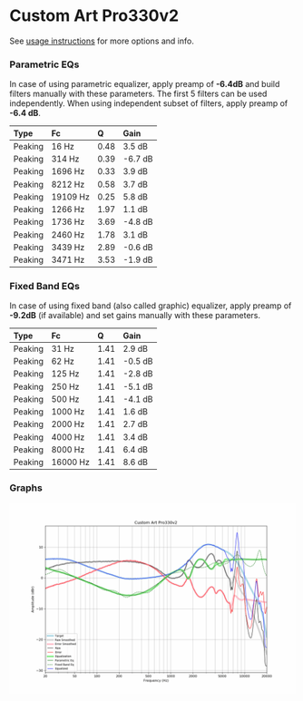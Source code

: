 # Custom Art Pro330v2
See [usage instructions](https://github.com/jaakkopasanen/AutoEq#usage) for more options and info.

### Parametric EQs
In case of using parametric equalizer, apply preamp of **-6.4dB** and build filters manually
with these parameters. The first 5 filters can be used independently.
When using independent subset of filters, apply preamp of **-6.4 dB**.

| Type    | Fc       |    Q | Gain    |
|:--------|:---------|:-----|:--------|
| Peaking | 16 Hz    | 0.48 | 3.5 dB  |
| Peaking | 314 Hz   | 0.39 | -6.7 dB |
| Peaking | 1696 Hz  | 0.33 | 3.9 dB  |
| Peaking | 8212 Hz  | 0.58 | 3.7 dB  |
| Peaking | 19109 Hz | 0.25 | 5.8 dB  |
| Peaking | 1266 Hz  | 1.97 | 1.1 dB  |
| Peaking | 1736 Hz  | 3.69 | -4.8 dB |
| Peaking | 2460 Hz  | 1.78 | 3.1 dB  |
| Peaking | 3439 Hz  | 2.89 | -0.6 dB |
| Peaking | 3471 Hz  | 3.53 | -1.9 dB |

### Fixed Band EQs
In case of using fixed band (also called graphic) equalizer, apply preamp of **-9.2dB**
(if available) and set gains manually with these parameters.

| Type    | Fc       |    Q | Gain    |
|:--------|:---------|:-----|:--------|
| Peaking | 31 Hz    | 1.41 | 2.9 dB  |
| Peaking | 62 Hz    | 1.41 | -0.5 dB |
| Peaking | 125 Hz   | 1.41 | -2.8 dB |
| Peaking | 250 Hz   | 1.41 | -5.1 dB |
| Peaking | 500 Hz   | 1.41 | -4.1 dB |
| Peaking | 1000 Hz  | 1.41 | 1.6 dB  |
| Peaking | 2000 Hz  | 1.41 | 2.7 dB  |
| Peaking | 4000 Hz  | 1.41 | 3.4 dB  |
| Peaking | 8000 Hz  | 1.41 | 6.4 dB  |
| Peaking | 16000 Hz | 1.41 | 8.6 dB  |

### Graphs
![](./Custom%20Art%20Pro330v2.png)